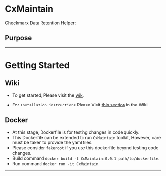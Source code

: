 # CxMaintain
Checkmarx Data Retention Helper:


## Purpose

--- 

# Getting Started

## Wiki
- To get started, Please visit the [wiki](https://github.com/checkmarx-ts/CxMaintain/wiki/home). 

- For `Installation instructions` Please Visit [this section](https://github.com/checkmarx-ts/CxMaintain/wiki/Installation) in the Wiki.


## Docker
- At this stage, Dockerfile is for testing changes in code quickly.
- This Dockerfile can be extended to run `CxMaintain` toolkit, However, care must be taken to provide the yaml files.
- Please consider `fakeroot` if you use this dockerfile beyond testing code changes.
- Build command `docker build -t CxMaintain:0.0.1 path/to/dockerfile`.
- Run command `docker run -it CxMaintain`.
---
